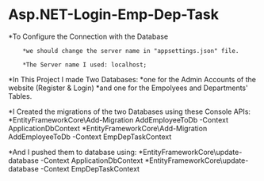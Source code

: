 # Asp.NET-Login-Emp-Dep-Task


  *To Configure the Connection with the Database 
  
    	*we should change the server name in "appsettings.json" file.
	
    	*The Server name I used: localhost;
    
  *In This Project I made Two Databases:
  	*one for the Admin Accounts of the website (Register & Login)
  	*and one for the Empolyees and Departments' Tables. 
  
  *I Created the migrations of the two Databases using these Console APIs:
  	*EntityFrameworkCore\Add-Migration AddEmployeeToDb -Context ApplicationDbContext 
	*EntityFrameworkCore\Add-Migration AddEmployeeToDb -Context EmpDepTaskContext
    
  *And I pushed them to database using:
    	*EntityFrameworkCore\update-database -Context ApplicationDbContext
	*EntityFrameworkCore\update-database -Context EmpDepTaskContext
    
    
  
  
